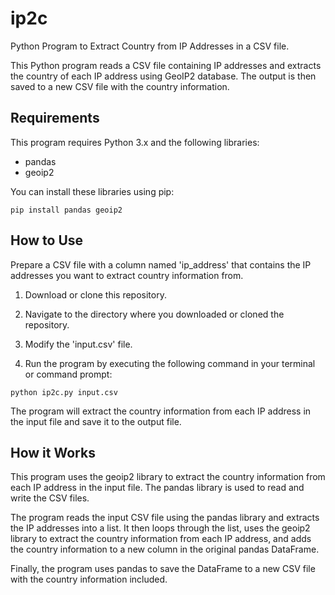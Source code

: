 # ip2c
Python Program to Extract Country from IP Addresses in a CSV file.

This Python program reads a CSV file containing IP addresses and extracts the country of each IP address using GeoIP2 database. The output is then saved to a new CSV file with the country information.

## Requirements
This program requires Python 3.x and the following libraries:

* pandas
* geoip2

You can install these libraries using pip:

```
pip install pandas geoip2
```
## How to Use
Prepare a CSV file with a column named 'ip_address' that contains the IP addresses you want to extract country information from.

1. Download or clone this repository.

1. Navigate to the directory where you downloaded or cloned the repository.

1. Modify the 'input.csv' file.

1. Run the program by executing the following command in your terminal or command prompt:

```
python ip2c.py input.csv
```
The program will extract the country information from each IP address in the input file and save it to the output file.
##  How it Works
This program uses the geoip2 library to extract the country information from each IP address in the input file. The pandas library is used to read and write the CSV files.

The program reads the input CSV file using the pandas library and extracts the IP addresses into a list. It then loops through the list, uses the geoip2 library to extract the country information from each IP address, and adds the country information to a new column in the original pandas DataFrame.

Finally, the program uses pandas to save the DataFrame to a new CSV file with the country information included.
